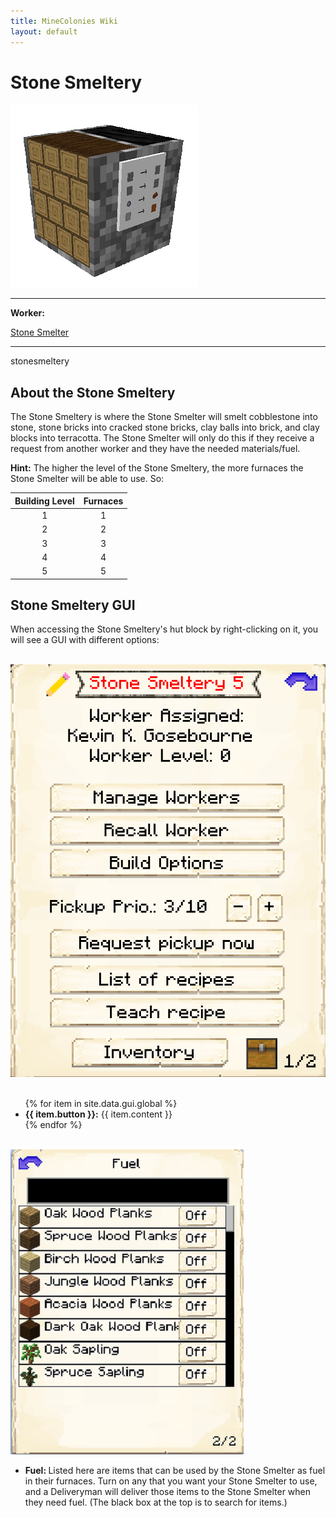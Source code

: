 ```yaml
---
title: MineColonies Wiki
layout: default
---
```

# Stone Smeltery

<div class="infobox box text-center">
    <img src="../../assets/images/buildings/stonesmeltery.png" alt="Stone Smeltery's Hut" />
    <hr />
    <div class="row section-text text-left">
        <div class="col">
        <p><strong>Worker:</strong></p>
        </div>
        <div class="col">
        <p><a href="../workers/stonesmelter">Stone Smelter</a></p>
        </div>
    </div>
    <hr />
    <recipe>stonesmeltery</recipe>
</div>

## About the Stone Smeltery

The Stone Smeltery is where the Stone Smelter will smelt cobblestone into stone, stone bricks into cracked stone bricks, clay balls into brick, and clay blocks into terracotta. The Stone Smelter will only do this if they receive a request from another worker and they have the needed materials/fuel.

**Hint:** The higher the level of the Stone Smeltery, the more furnaces the Stone Smelter will be able to use. So:


| Building Level |  Furnaces |
| :-----: | :-----: | 
| 1 |  1 |
| 2 |  2 |
| 3 |  3 |
| 4 |  4 |
| 5 |  5 |


## Stone Smeltery GUI

When accessing the Stone Smeltery's hut block by right-clicking on it, you will see a GUI with different options:

<br>
<div class="row">
  <div class="col-sm-12 col-md">
    <img src="../../assets/images/gui/stonesmelterygui1.png" class="img-fluid mx-auto" alt="Stone Smeltery GUI">
  </div>
  <div class="col-sm-12 col-md">
    <br>
    <ul>
      {% for item in site.data.gui.global %}
        <li><strong>{{ item.button }}:</strong> {{ item.content }}</li>
      {% endfor %}
    </ul>
  </div>
</div>
<br>
<div class="row">
  <div class="col-sm-12 col-md">
    <img src="../../assets/images/gui/stonesmelterygui2.png" class="img-fluid mx-auto" alt="Smeltery GUI">
  </div>
  <div class="col-sm-12 col-md">
    <ul>
      <li><strong>Fuel: </strong>Listed here are items that can be used by the Stone Smelter as fuel in their furnaces. Turn on any that you want your Stone Smelter to use, and a Deliveryman will deliver those items to the Stone Smelter when they need fuel. (The black box at the top is to search for items.)
      </ul>
    </ul>
  </div>
</div>  
  
  <br>
